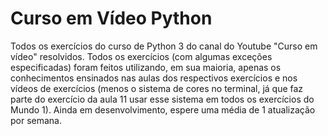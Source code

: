 # Curso em Vídeo Python
Todos os exercícios do curso de Python 3 do canal do Youtube "Curso em vídeo" resolvidos.
Todos os exercícios (com algumas exceções especificadas) foram feitos utilizando, em sua maioria, apenas os conhecimentos ensinados nas aulas dos respectivos exercícios e  nos vídeos de exercícios  (menos o sistema de cores no terminal, já que faz parte do exercício da aula 11 usar esse sistema em todos os exercícios do Mundo 1).
Ainda em desenvolvimento, espere uma média de 1 atualização por semana.

